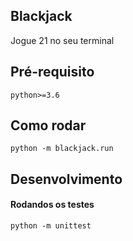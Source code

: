 Blackjack
---
Jogue 21 no seu terminal

Pré-requisito
---
    python>=3.6
    
Como rodar
---
    python -m blackjack.run


Desenvolvimento
---

#### Rodandos os testes
    python -m unittest
